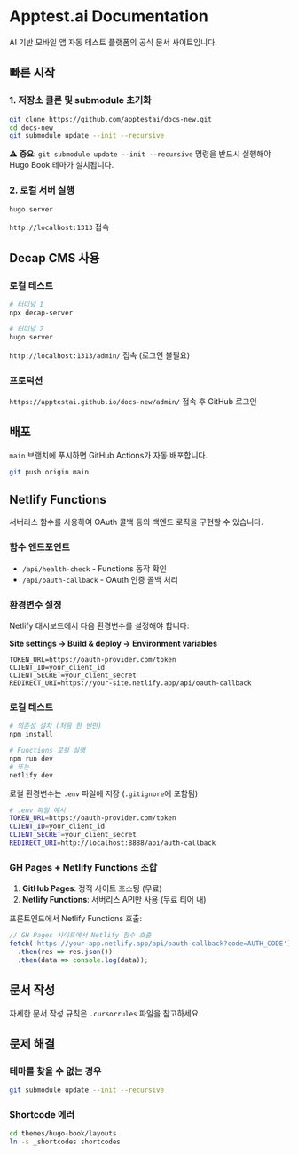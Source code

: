 # Apptest.ai Documentation

AI 기반 모바일 앱 자동 테스트 플랫폼의 공식 문서 사이트입니다.

## 빠른 시작

### 1. 저장소 클론 및 submodule 초기화

```bash
git clone https://github.com/apptestai/docs-new.git
cd docs-new
git submodule update --init --recursive
```

⚠️ **중요**: `git submodule update --init --recursive` 명령을 반드시 실행해야 Hugo Book 테마가 설치됩니다.

### 2. 로컬 서버 실행

```bash
hugo server
```

`http://localhost:1313` 접속

## Decap CMS 사용

### 로컬 테스트

```bash
# 터미널 1
npx decap-server

# 터미널 2
hugo server
```

`http://localhost:1313/admin/` 접속 (로그인 불필요)

### 프로덕션

`https://apptestai.github.io/docs-new/admin/` 접속 후 GitHub 로그인

## 배포

`main` 브랜치에 푸시하면 GitHub Actions가 자동 배포합니다.

```bash
git push origin main
```

## Netlify Functions

서버리스 함수를 사용하여 OAuth 콜백 등의 백엔드 로직을 구현할 수 있습니다.

### 함수 엔드포인트

- `/api/health-check` - Functions 동작 확인
- `/api/oauth-callback` - OAuth 인증 콜백 처리

### 환경변수 설정

Netlify 대시보드에서 다음 환경변수를 설정해야 합니다:

**Site settings → Build & deploy → Environment variables**

```
TOKEN_URL=https://oauth-provider.com/token
CLIENT_ID=your_client_id
CLIENT_SECRET=your_client_secret
REDIRECT_URI=https://your-site.netlify.app/api/oauth-callback
```

### 로컬 테스트

```bash
# 의존성 설치 (처음 한 번만)
npm install

# Functions 로컬 실행
npm run dev
# 또는
netlify dev
```

로컬 환경변수는 `.env` 파일에 저장 (`.gitignore`에 포함됨)

```bash
# .env 파일 예시
TOKEN_URL=https://oauth-provider.com/token
CLIENT_ID=your_client_id
CLIENT_SECRET=your_client_secret
REDIRECT_URI=http://localhost:8888/api/auth-callback
```

### GH Pages + Netlify Functions 조합

1. **GitHub Pages**: 정적 사이트 호스팅 (무료)
2. **Netlify Functions**: 서버리스 API만 사용 (무료 티어 내)

프론트엔드에서 Netlify Functions 호출:

```javascript
// GH Pages 사이트에서 Netlify 함수 호출
fetch('https://your-app.netlify.app/api/oauth-callback?code=AUTH_CODE')
  .then(res => res.json())
  .then(data => console.log(data));
```

## 문서 작성

자세한 문서 작성 규칙은 `.cursorrules` 파일을 참고하세요.

## 문제 해결

### 테마를 찾을 수 없는 경우

```bash
git submodule update --init --recursive
```

### Shortcode 에러

```bash
cd themes/hugo-book/layouts
ln -s _shortcodes shortcodes
```

